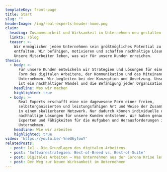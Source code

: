 ```yaml
---
templateKey: front-page
title: Start
slug: "" 
headerImage: /img/real-experts-header-home.png
claim:
  heading: Zusammenarbeit und Wirksamkeit in Unternehmen neu gestalten
  linkto: /blog
  teaser: >-
    Wir ermöglichen jedem Unternehmen sein größtmögliches Potential zu
    entfalten. Wir befähigen, motivieren und schaffen nachhaltige Lösungen.
    Unsere Mitarbeiter leben, was wir für unsere Kunden erreichen.
thesis:
  - body: >-
      Für unsere Kunden entwickeln wir Strategien und Lösungen für eine neue
      Form des digitalen Arbeitens, der Kommunikation und des Miteinanders im
      Unternehmen. Wir begleiten bei der Konzeption und Umsetzung. Unser Ziel
      ist ein nachhaltiger Wandel und die Befähigung jeder Organisation.
    headline: Was wir machen
    highlighted: true
  - body: >-
      Real Experts erschafft eine nie dagewesene Form einer freien,
      selbstorganisierten und leistungsfähigen Art und Weise der Zusammenarbeit
      in einem skalierbaren Netzwerk. Nur dadurch können individuelle und
      nachhaltige Lösungen für unsere Kunden entstehen. Wir haben genau die
      Experten und Fähigkeiten für die Aufgaben und Herausforderungen in Ihrem
      Unternehmen.
    headline: Wie wir arbeiten
    highlighted: true
video: 'https://youtu.be/-YneU6yfowY'
relatedPosts:
  - post: 1x1 - Die Grundlagen des digitalen Arbeitens
  - post: 'Softwarestrategien: Best-of-Breed vs. Best-of-Suite'
  - post: Digitales Arbeiten – Was Unternehmen aus der Corona Krise lernen müssen
  - post: Der Weg zur Neuen Wirksamkeit im Unternehmen
---
```


